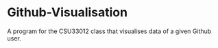 # Github-Visualisation
A program for the CSU33012 class that visualises data of a given Github user.
